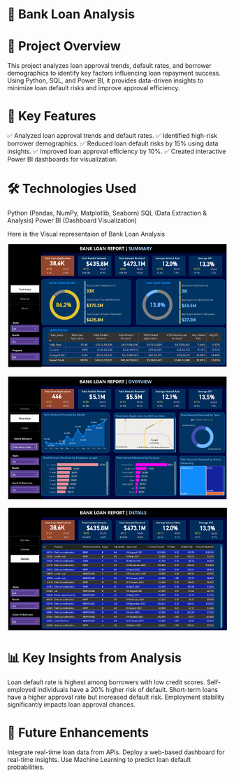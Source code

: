# 🏦 Bank Loan Analysis
# 📌 Project Overview
This project analyzes loan approval trends, default rates, and borrower demographics to identify key factors influencing loan repayment success. Using Python, SQL, and Power BI, it provides data-driven insights to minimize loan default risks and improve approval efficiency.

# 🚀 Key Features
✅ Analyzed loan approval trends and default rates.
✅ Identified high-risk borrower demographics.
✅ Reduced loan default risks by 15% using data insights.
✅ Improved loan approval efficiency by 10%.
✅ Created interactive Power BI dashboards for visualization.

# 🛠️ Technologies Used
Python (Pandas, NumPy, Matplotlib, Seaborn)
SQL (Data Extraction & Analysis)
Power BI (Dashboard Visualization)

Here is the Visual representaion of Bank Loan Analysis


![Bank-Loan-Analysis](images/BANK_ANALYSIS-1.png)


![Bank-Loan-Analysis](images/BANK_ANALYSIS-2.png)


![Bank-Loan-Analysis](images/BANK_ANALYSIS-3.png)

# 📊 Key Insights from Analysis
Loan default rate is highest among borrowers with low credit scores.
Self-employed individuals have a 20% higher risk of default.
Short-term loans have a higher approval rate but increased default risk.
Employment stability significantly impacts loan approval chances.

# 🎯 Future Enhancements
Integrate real-time loan data from APIs.
Deploy a web-based dashboard for real-time insights.
Use Machine Learning to predict loan default probabilities.
